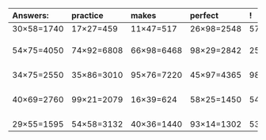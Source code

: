 | Answers: | practice | makes | perfect | ! |
| :--- | :--- | :--- | :--- | :--- |
| 30×58=1740 | 17×27=459 | 11×47=517 | 26×98=2548 | 57×81=4617 | 
|   |   |   |   |   | 
|   |   |   |   |   | 
|   |   |   |   |   | 
| 54×75=4050 | 74×92=6808 | 66×98=6468 | 98×29=2842 | 25×81=2025 | 
|   |   |   |   |   | 
|   |   |   |   |   | 
|   |   |   |   |   | 
|   |   |   |   |   | 
| 34×75=2550 | 35×86=3010 | 95×76=7220 | 45×97=4365 | 98×98=9604 | 
|   |   |   |   |   | 
|   |   |   |   |   | 
|   |   |   |   |   | 
|   |   |   |   |   | 
| 40×69=2760 | 99×21=2079 | 16×39=624 | 58×25=1450 | 54×47=2538 | 
|   |   |   |   |   | 
|   |   |   |   |   | 
|   |   |   |   |   | 
|   |   |   |   |   | 
| 29×55=1595 | 54×58=3132 | 40×36=1440 | 93×14=1302 | 53×54=2862 | 
